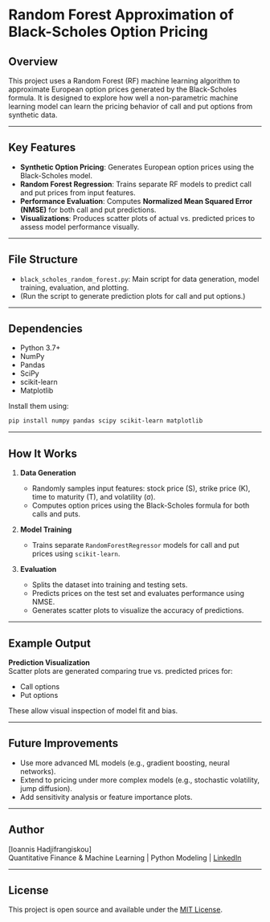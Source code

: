 
# Random Forest Approximation of Black-Scholes Option Pricing

## Overview

This project uses a Random Forest (RF) machine learning algorithm to approximate European option prices generated by the Black-Scholes formula. It is designed to explore how well a non-parametric machine learning model can learn the pricing behavior of call and put options from synthetic data.

---

## Key Features

-  **Synthetic Option Pricing**: Generates European option prices using the Black-Scholes model.
-  **Random Forest Regression**: Trains separate RF models to predict call and put prices from input features.
-  **Performance Evaluation**: Computes **Normalized Mean Squared Error (NMSE)** for both call and put predictions.
-  **Visualizations**: Produces scatter plots of actual vs. predicted prices to assess model performance visually.

---

## File Structure

- `black_scholes_random_forest.py`: Main script for data generation, model training, evaluation, and plotting.
- (Run the script to generate prediction plots for call and put options.)

---

## Dependencies

- Python 3.7+
- NumPy
- Pandas
- SciPy
- scikit-learn
- Matplotlib

Install them using:

```bash
pip install numpy pandas scipy scikit-learn matplotlib
```

---

## How It Works

1. **Data Generation**
   - Randomly samples input features: stock price (S), strike price (K), time to maturity (T), and volatility (σ).
   - Computes option prices using the Black-Scholes formula for both calls and puts.

2. **Model Training**
   - Trains separate `RandomForestRegressor` models for call and put prices using `scikit-learn`.

3. **Evaluation**
   - Splits the dataset into training and testing sets.
   - Predicts prices on the test set and evaluates performance using NMSE.
   - Generates scatter plots to visualize the accuracy of predictions.

---

## Example Output

 **Prediction Visualization**  
Scatter plots are generated comparing true vs. predicted prices for:
- Call options
- Put options

These allow visual inspection of model fit and bias.

---

## Future Improvements

- Use more advanced ML models (e.g., gradient boosting, neural networks).
- Extend to pricing under more complex models (e.g., stochastic volatility, jump diffusion).
- Add sensitivity analysis or feature importance plots.

---

## Author

[Ioannis Hadjifrangiskou]  
Quantitative Finance & Machine Learning | Python Modeling | [LinkedIn](https://www.linkedin.com/in/ioannis-hadjifrangiskou-b32302340/)

---

## License

This project is open source and available under the [MIT License](LICENSE).
